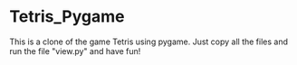 # Tetris_Pygame

This is a clone of the game Tetris using pygame. Just copy all the files and run the file "view.py" and have fun!
